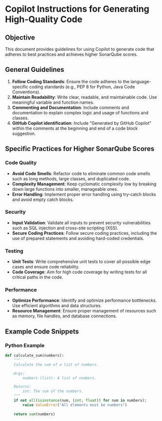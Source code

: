 # Copilot Instructions for Generating High-Quality Code

## Objective
This document provides guidelines for using Copilot to generate code that adheres to best practices and achieves higher SonarQube scores.

## General Guidelines
1. **Follow Coding Standards**: Ensure the code adheres to the language-specific coding standards (e.g., PEP 8 for Python, Java Code Conventions).
2. **Maintain Readability**: Write clear, readable, and maintainable code. Use meaningful variable and function names.
3. **Commenting and Documentation**: Include comments and documentation to explain complex logic and usage of functions and classes.
4. **GitHub Copilot identification**: Include "Generated by GitHub Copilot" within the comments at the beginning and end of a code block suggestion.

## Specific Practices for Higher SonarQube Scores

### Code Quality
- **Avoid Code Smells**: Refactor code to eliminate common code smells such as long methods, large classes, and duplicated code.
- **Complexity Management**: Keep cyclomatic complexity low by breaking down large functions into smaller, manageable ones.
- **Error Handling**: Implement proper error handling using try-catch blocks and avoid empty catch blocks.

### Security
- **Input Validation**: Validate all inputs to prevent security vulnerabilities such as SQL injection and cross-site scripting (XSS).
- **Secure Coding Practices**: Follow secure coding practices, including the use of prepared statements and avoiding hard-coded credentials.

### Testing
- **Unit Tests**: Write comprehensive unit tests to cover all possible edge cases and ensure code reliability.
- **Code Coverage**: Aim for high code coverage by writing tests for all critical paths in the code.

### Performance
- **Optimize Performance**: Identify and optimize performance bottlenecks. Use efficient algorithms and data structures.
- **Resource Management**: Ensure proper management of resources such as memory, file handles, and database connections.

## Example Code Snippets

### Python Example
```python
def calculate_sum(numbers):
    """
    Calculate the sum of a list of numbers.

    Args:
        numbers (list): A list of numbers.

    Returns:
        int: The sum of the numbers.
    """
    if not all(isinstance(num, (int, float)) for num in numbers):
        raise ValueError("All elements must be numbers")
    
    return sum(numbers)
